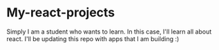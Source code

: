 # My-react-projects

Simply I am a student who wants to learn.
In this case, I'll learn all about react.
I'll be updating this repo with apps that I am building :)

